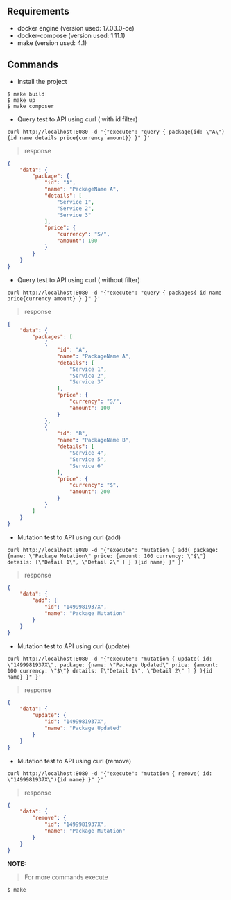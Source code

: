Requirements
------------

* docker engine (version used: 17.03.0-ce)
* docker-compose (version used: 1.11.1)
* make (version used: 4.1)

Commands
--------
* Install the project
~~~~
$ make build
$ make up
$ make composer
~~~~

* Query test to API using curl ( with id filter)
~~~~
curl http://localhost:8080 -d '{"execute": "query { package(id: \"A\"){id name details price{currency amount}} }" }'
~~~~
> response
```json
{
    "data": {
        "package": {
            "id": "A",
            "name": "PackageName A",
            "details": [
                "Service 1",
                "Service 2",
                "Service 3"
            ],
            "price": {
                "currency": "S/",
                "amount": 100
            }
        }
    }
}
```

* Query test to API using curl ( without filter)
~~~~
curl http://localhost:8080 -d '{"execute": "query { packages{ id name price{currency amount} } }" }'
~~~~
> response
```json
{
    "data": {
        "packages": [
            {
                "id": "A",
                "name": "PackageName A",
                "details": [
                    "Service 1",
                    "Service 2",
                    "Service 3"
                ],
                "price": {
                    "currency": "S/",
                    "amount": 100
                }
            },
            {
                "id": "B",
                "name": "PackageName B",
                "details": [
                    "Service 4",
                    "Service 5",
                    "Service 6"
                ],
                "price": {
                    "currency": "$",
                    "amount": 200
                }
            }
        ]
    }
}
```

* Mutation test to API using curl (add)
~~~~
curl http://localhost:8080 -d '{"execute": "mutation { add( package: {name: \"Package Mutation\" price: {amount: 100 currency: \"$\"} details: [\"Detail 1\", \"Detail 2\" ] } ){id name} }" }'
~~~~
> response
```json
{
    "data": {
        "add": {
            "id": "1499981937X",
            "name": "Package Mutation"
        }
    }
}
```

* Mutation test to API using curl (update)
~~~~
curl http://localhost:8080 -d '{"execute": "mutation { update( id: \"1499981937X\", package: {name: \"Package Updated\" price: {amount: 100 currency: \"$\"} details: [\"Detail 1\", \"Detail 2\" ] } ){id name} }" }'
~~~~
> response
```json
{
    "data": {
        "update": {
            "id": "1499981937X",
            "name": "Package Updated"
        }
    }
}
```

* Mutation test to API using curl (remove)
~~~~
curl http://localhost:8080 -d '{"execute": "mutation { remove( id: \"1499981937X\"){id name} }" }'
~~~~
> response
```json
{
    "data": {
        "remove": {
            "id": "1499981937X",
            "name": "Package Mutation"
        }
    }
}
```
**NOTE:**
> For more commands execute
~~~~
$ make 
~~~~ 